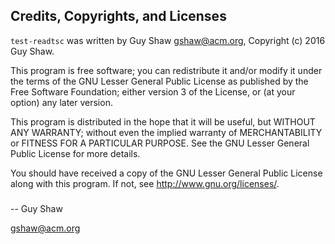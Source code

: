 ## Credits, Copyrights, and Licenses

`test-readtsc` was written by Guy Shaw  <gshaw@acm.org>,
Copyright (c) 2016 Guy Shaw.

This program is free software; you can redistribute it and/or modify
it under the terms of the GNU Lesser General Public License as
published by the Free Software Foundation; either version 3 of the
License, or (at your option) any later version.

This program is distributed in the hope that it will be useful,
but WITHOUT ANY WARRANTY; without even the implied warranty of
MERCHANTABILITY or FITNESS FOR A PARTICULAR PURPOSE.  See the GNU
Lesser General Public License for more details.

You should have received a copy of the GNU Lesser General Public License
along with this program.  If not, see <http://www.gnu.org/licenses/>.


###

-- Guy Shaw

   gshaw@acm.org

